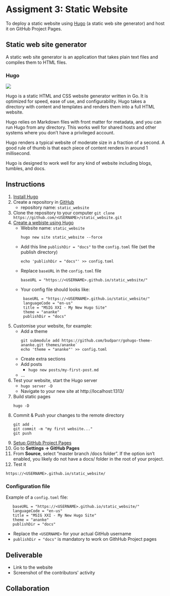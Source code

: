 # Assigment 3: Static Website

To deploy a static website using [Hugo](https://gohugo.io) (a static web site generator) and host it on GitHub Project Pages.

## Static web site generator

A static web site generator is an application that takes plain text files and compiles them to HTML files.


### Hugo
![](https://d33wubrfki0l68.cloudfront.net/c38c7334cc3f23585738e40334284fddcaf03d5e/2e17c/images/hugo-logo-wide.svg)

Hugo is a static HTML and CSS website generator written in Go. It is optimized for speed, ease of use, and configurability. Hugo takes a directory with content and templates and renders them into a full HTML website.

Hugo relies on Markdown files with front matter for metadata, and you can run Hugo from any directory. This works well for shared hosts and other systems where you don’t have a privileged account.

Hugo renders a typical website of moderate size in a fraction of a second. A good rule of thumb is that each piece of content renders in around 1 millisecond.

Hugo is designed to work well for any kind of website including blogs, tumbles, and docs.

## Instructions

1. [Install Hugo](https://gohugo.io/getting-started/installing)
2. Create a repository in [GitHub](https://github.com)
   - repository name: `static_website`
3. Clone the repository to your computer
   `git clone https://github.com/<USERNAME>/static_website.git`
4. [Create a webiste using Hugo](https://gohugo.io/getting-started/quick-start/)
   - Website name: `static_website`
     ```
     hugo new site static_website --force
     ```
   - Add this line `publishDir = "docs"` to the `config.toml` file (set the publish directory)
     ```
     echo 'publishDir = "docs"' >> config.toml
     ```
   - Replace `baseURL` in the `config.toml` file
     ```
     baseURL = "https://<USERNAME>.github.io/static_website/"
     ```
   - Your config file should looks like:
     ```
      baseURL = "https://<USERNAME>.github.io/static_website/"
      languageCode = "en-us"
      title = "MSIG XXI - My New Hugo Site"
      theme = "ananke"
      publishDir = "docs"
     ```
5. Customise your website, for example:
   - Add a theme
     ```
     git submodule add https://github.com/budparr/gohugo-theme-ananke.git themes/ananke`
     echo 'theme = "ananke"' >> config.toml
     ```
   - Create extra sections
   - Add posts
     - `hugo new posts/my-first-post.md`
   - ...
6. Test your website, start the Hugo server
   - `hugo server -D`
   - Navigate to your new site at http://localhost:1313/
7. Build static pages
   ```
   hugo -D
   ```
8. Commit & Push your changes to the remote directory
   ```
   git add .
   git commit -m "my first website..."
   git push
   ```
9. [Setup GitHub Project Pages](https://gohugo.io/hosting-and-deployment/hosting-on-github/#github-project-pages)
  1. Go to **Settings → GitHub Pages**
  2. From **Source**, select “master branch /docs folder”. If the option isn’t enabled, you likely do not have a docs/ folder in the root of your project.
10. Test it
   ```
   https://<USERNAME>.github.io/static_website/
   ```

### Configuration file

Example of a `config.toml` file:

```
   baseURL = "https://<USERNAME>.github.io/static_website/"
   languageCode = "en-us"
   title = "MSIG XXI - My New Hugo Site"
   theme = "ananke"
   publishDir = "docs"
```

- Replace the `<USERNAME>` for your actual GitHub username
- `publishDir = "docs"` is mandatory to work on GithHub Project pages

## Deliverable

- Link to the website
- Screenshot of the contributors' activity

## Collaboration

